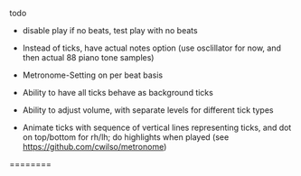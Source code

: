 todo

- disable play if no beats, test play with no beats

- Instead of ticks, have actual notes option (use osclillator for now, and then actual 88 piano tone samples)
- Metronome-Setting on per beat basis
- Ability to have all ticks behave as background ticks
- Ability to adjust volume, with separate levels for different tick types
- Animate ticks with sequence of vertical lines representing ticks, and dot on top/bottom for rh/lh; do highlights when played (see https://github.com/cwilso/metronome)

========
